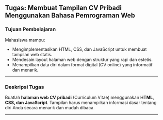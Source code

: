 ## **Tugas: Membuat Tampilan CV Pribadi Menggunakan Bahasa Pemrograman Web**

### **Tujuan Pembelajaran**

Mahasiswa mampu:

* Mengimplementasikan HTML, CSS, dan JavaScript untuk membuat tampilan web statis.
* Mendesain layout halaman web dengan struktur yang rapi dan estetis.
* Menampilkan data diri dalam format digital (CV online) yang informatif dan menarik.

---

### **Deskripsi Tugas**

Buatlah **halaman web CV pribadi** (Curriculum Vitae) menggunakan **HTML, CSS, dan JavaScript**.
Tampilan harus menampilkan informasi dasar tentang diri Anda secara menarik dan mudah dibaca.

---